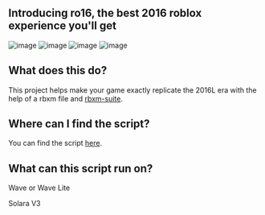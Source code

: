 ## Introducing ro16, the best 2016 roblox experience you'll get
![image](https://github.com/user-attachments/assets/5bee5c2d-02d4-441d-8e39-549f741eb864)
![image](https://github.com/user-attachments/assets/96baf48a-2289-40fb-8c94-f8baee43723b)
![image](https://github.com/user-attachments/assets/84a88790-dedf-4ed9-80d5-0a97dc2fa65d)
![image](https://github.com/user-attachments/assets/e4f34511-5525-43d2-b8dc-4b64a0930f3c)
## What does this do?
This project helps make your game exactly replicate the 2016L era with the help of a rbxm file and [rbxm-suite](https://github.com/richie0866/rbxm-suite#readme).
## Where can I find the script?
You can find the script [here](https://github.com/repoTestn/Roblox16Feel/releases/tag/ro16).
## What can this script run on?
Wave or Wave Lite

Solara V3
